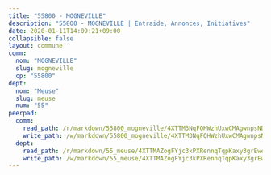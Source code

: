 ```yaml
---
title: "55800 - MOGNEVILLE"
description: "55800 - MOGNEVILLE | Entraide, Annonces, Initiatives"
date: 2020-01-11T14:09:21+09:00
collapsible: false
layout: commune
comm:
  nom: "MOGNEVILLE"
  slug: mogneville
  cp: "55800"
dept:
  nom: "Meuse"
  slug: meuse
  num: "55"
peerpad:
  comm:
    read_path: /r/markdown/55800_mogneville/4XTTM3NqFQHWzhUxwCMAgwnpsNDHmtzVB7NaUPkGyr3TEbEdk
    write_path: /w/markdown/55800_mogneville/4XTTM3NqFQHWzhUxwCMAgwnpsNDHmtzVB7NaUPkGyr3TEbEdk-K3TgTzGj6WUoewam9371uwC5fHZ1SeisS2Ybpy12MFJ2zPcrFnSfPrERrfdTqYyT63SvnNrzM7peTJb19xY4cHk6pbQGcokFLVfcDxAHfLZmMvgTjrNc6HpMM9VW4PdohgrkXeaS
  dept:
    read_path: /r/markdown/55_meuse/4XTTMAZogFYjc3kPXRennqTqpKaxy3grEwemFqg29rwkrPVit
    write_path: /w/markdown/55_meuse/4XTTMAZogFYjc3kPXRennqTqpKaxy3grEwemFqg29rwkrPVit-K3TgUKFK4U3KduRmUzLc9vHoSRQG77sF2Wbs3cyWXobZcgb6TfASJcGDPror5ZZanBF6Mpjeq1Ushd16Pu9ha9F7F38qzhQqES3b79Xt7LuU1tzmWNED66pWnroExmsHxWtFur2G
---
```


